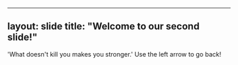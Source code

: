  ---
layout: slide
title: "Welcome to our second slide!"
---
'What doesn't kill you makes you stronger.'
Use the left arrow to go back!
